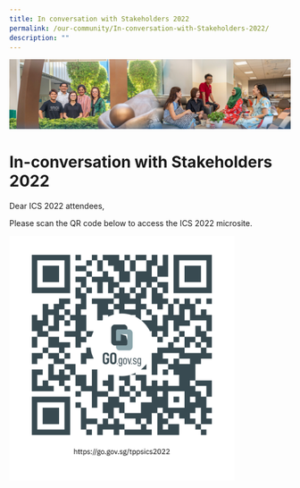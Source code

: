 ```yaml
---
title: In conversation with Stakeholders 2022
permalink: /our-community/In-conversation-with-Stakeholders-2022/
description: ""
---
```

![](/images/Our%20Community.jpg)

In-conversation with Stakeholders 2022
======================================

Dear ICS 2022 attendees,   
  
Please scan the QR code below to access the ICS 2022 microsite.


<img src="/images/QR.png" style="width:80%">
